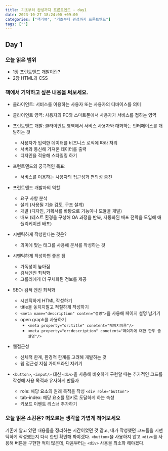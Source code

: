 ```yaml
---
title: 기초부터 완성까지 프론트엔드 - day1
date: 2023-10-27 18:24:00 +09:00
categories: ["책리뷰", "기초부터 완성까지 프론트엔드"]
tags: [""]
---
```


## Day 1

### 오늘 읽은 범위

- 1장 프런트엔드 개발이란?
- 2장 HTML과 CSS

### 책에서 기억하고 싶은 내용을 써보세요.

- 클라이언트: 서비스를 이용하는 사용자 또는 사용자의 디바이스를 의미
- 클라이언트 영역: 사용자의 PC와 스마트폰에서 사용자가 서비스를 접하는 영역
- 프런트엔드 개발: 클라이언트 영역에서 서비스 사용자와 대화하는 인터페이스를 개발하는 것

  - 사용자가 입력한 데이터를 비즈니스 로직에 따라 처리
  - 서버와 통신해 가져온 데이터를 출력
  - 디자인을 적용해 스타일링 하기

- 프런트엔드의 궁극적인 목표:

  - 서비스를 이용하는 사용자의 접근성과 편의성 증진

- 프런트엔드 개발자의 역할

  - 요구 사항 분석
  - 설계 (사용될 기술 검토, 구조 설계)
  - 개발 (디자인, 기획서를 바탕으로 기능이나 모듈을 개발)
  - 배포 (테스트 환경을 구성해 QA 과정을 반복, 자동화된 배포 전략을 도입해 애플리케이션 배포)

- 시맨틱하게 작성한다는 것은?

  - 의미에 맞는 태그를 사용해 문서를 작성하는 것

- 시맨틱하게 작성하면 좋은 점

  - 가독성이 높아짐
  - 검색엔진 최적화
  - 크롤러에게 더 구체화된 정보를 제공

- SEO: 검색 엔진 최적화

  - 시맨틱하게 HTML 작성하기
  - title을 놓치지말고 적절하게 작성하기
  - `<meta name="description" conten="설명">`을 사용해 페이지 설명 남기기
  - open graph를 사용하기
    - `<meta property="or:title" conetent="페이지이름"/>`
    - `<meta property="or:description" conetent="페이지에 대한 한두 줄 설명"/>`

- 웹접근성

  - 신체적 한계, 환경적 한계를 고려해 개발하는 것
  - 웹 접근성 지침 가이드라인 지키기

- `<button>`, `<input/>` 대신 `<div>`을 사용해 비슷하게 구현할 때는 추가적인 코드를 작성해 사용 목적과 유사하게 만들자
  - role: 해당 요소의 원래 목적을 작성 `<div role="button">`
  - tab-index: 해당 요소를 탭키로 도달하게 하는 속성
  - 키보드 이벤트 리스너 추가하기

### 오늘 읽은 소감은? 떠오르는 생각을 가볍게 적어보세요

기존에 알고 있던 내용들을 정리하는 시간이었던 것 같고, 내가 작성했던 코드들을 시맨틱하게 작성했는지 다시 한번 확인해 봐야겠다.
`<button>`을 사용하지 않고 `<div>`를 사용해 버튼을 구현한 적이 많은데, 다음부터는 `<div>` 사용을 최소화 해야겠다.
